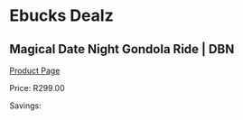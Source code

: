
# Ebucks Dealz
## Magical Date Night Gondola Ride | DBN
[Product Page](https://www.ebucks.com/web/shop/productSelected.do?prodId=472732674&catId=322194367)

Price: R299.00

Savings: 


	